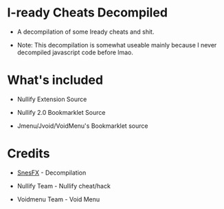 # I-ready Cheats Decompiled
 
* A decompilation of some Iready cheats and shit.

* Note: This decompilation is somewhat useable mainly because I never decompiled javascript code before lmao.

# What's included

* Nullify Extension Source

* Nullify 2.0 Bookmarklet Source

* Jmenu/Jvoid/VoidMenu's Bookmarklet source

# Credits

* [SnesFX](https://twitter.com/SnesFX) - Decompilation

* Nullify Team - Nullify cheat/hack

* Voidmenu Team - Void Menu

